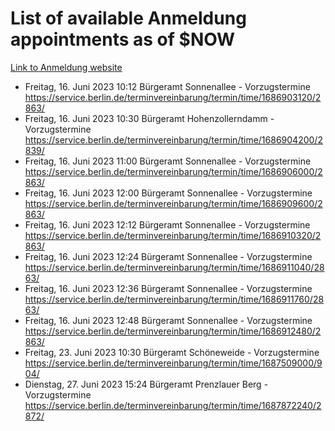 # List of available Anmeldung appointments as of $NOW
[Link to Anmeldung website](https://service.berlin.de/terminvereinbarung/termin/tag.php?termin=1&anliegen[]=120686&dienstleisterlist=122210,122217,327316,122219,327312,122227,327314,122231,327346,122243,327348,122254,122252,329742,122260,329745,122262,329748,122271,327278,122273,327274,122277,327276,330436,122280,327294,122282,327290,122284,327292,122291,327270,122285,327266,122286,327264,122296,327268,150230,329760,122297,327286,122294,327284,122312,329763,122314,329775,122304,327330,122311,327334,122309,327332,317869,122281,327352,122279,329772,122283,122276,327324,122274,327326,122267,329766,122246,327318,122251,327320,122257,327322,122208,327298,122226,327300&herkunft=http%3A%2F%2Fservice.berlin.de%2Fdienstleistung%2F120686%2F)
- Freitag, 16. Juni 2023 10:12 Bürgeramt Sonnenallee - Vorzugstermine https://service.berlin.de/terminvereinbarung/termin/time/1686903120/2863/
- Freitag, 16. Juni 2023 10:30 Bürgeramt Hohenzollerndamm - Vorzugstermine https://service.berlin.de/terminvereinbarung/termin/time/1686904200/2839/
- Freitag, 16. Juni 2023 11:00 Bürgeramt Sonnenallee - Vorzugstermine https://service.berlin.de/terminvereinbarung/termin/time/1686906000/2863/
- Freitag, 16. Juni 2023 12:00 Bürgeramt Sonnenallee - Vorzugstermine https://service.berlin.de/terminvereinbarung/termin/time/1686909600/2863/
- Freitag, 16. Juni 2023 12:12 Bürgeramt Sonnenallee - Vorzugstermine https://service.berlin.de/terminvereinbarung/termin/time/1686910320/2863/
- Freitag, 16. Juni 2023 12:24 Bürgeramt Sonnenallee - Vorzugstermine https://service.berlin.de/terminvereinbarung/termin/time/1686911040/2863/
- Freitag, 16. Juni 2023 12:36 Bürgeramt Sonnenallee - Vorzugstermine https://service.berlin.de/terminvereinbarung/termin/time/1686911760/2863/
- Freitag, 16. Juni 2023 12:48 Bürgeramt Sonnenallee - Vorzugstermine https://service.berlin.de/terminvereinbarung/termin/time/1686912480/2863/
- Freitag, 23. Juni 2023 10:30 Bürgeramt Schöneweide - Vorzugstermine https://service.berlin.de/terminvereinbarung/termin/time/1687509000/904/
- Dienstag, 27. Juni 2023 15:24 Bürgeramt Prenzlauer Berg - Vorzugstermine https://service.berlin.de/terminvereinbarung/termin/time/1687872240/2872/
